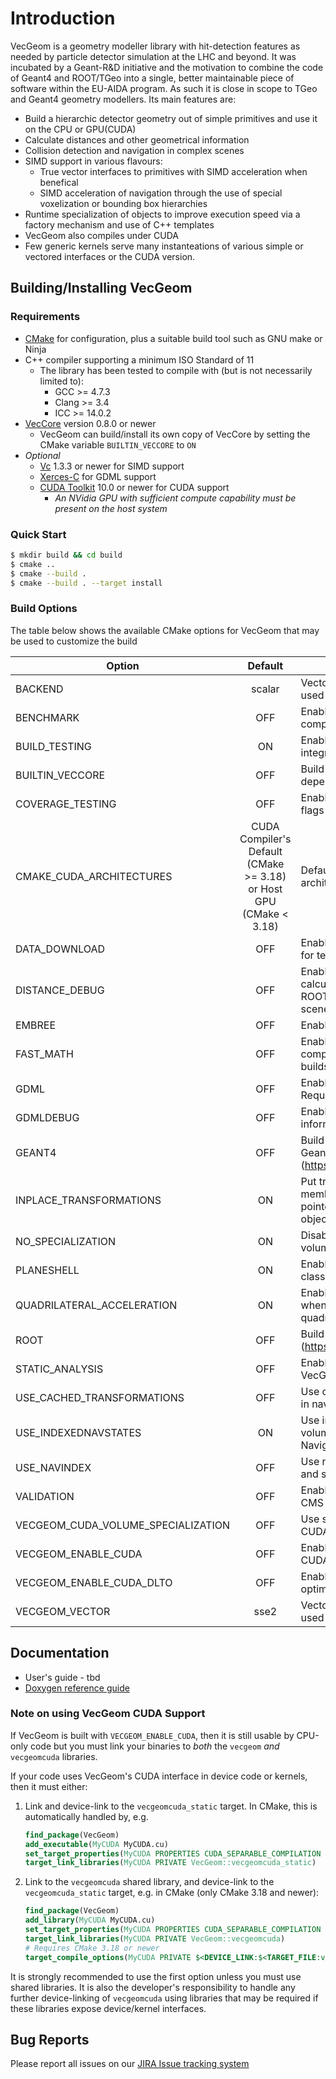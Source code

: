 # Introduction

VecGeom is a geometry modeller library with hit-detection features as needed by particle detector simulation at the LHC and beyond.
It was incubated by a Geant-R&D initiative and the motivation to combine the code of Geant4 and ROOT/TGeo into a single,
better maintainable piece of software within the EU-AIDA program. As such it is close in scope to TGeo and Geant4 geometry modellers. Its main features are:

- Build a hierarchic detector geometry out of simple primitives and use it on the CPU or GPU(CUDA)
- Calculate distances and other geometrical information
- Collision detection and navigation in complex scenes
- SIMD support in various flavours:
  - True vector interfaces to primitives with SIMD acceleration when benefical
  - SIMD acceleration of navigation through the use of special voxelization or bounding box hierarchies
- Runtime specialization of objects to improve execution speed via a factory mechanism and use of C++ templates
- VecGeom also compiles under CUDA
- Few generic kernels serve many instanteations of various simple or vectored interfaces or the CUDA version.

## Building/Installing VecGeom
### Requirements
- [CMake](http://www.cmake.org/) for configuration, plus a suitable build tool such as GNU make or Ninja
- C++ compiler supporting a minimum ISO Standard of 11 
  - The library has been tested to compile with (but is not necessarily limited to):
    - GCC >= 4.7.3
    - Clang >= 3.4
    - ICC >= 14.0.2
- [VecCore](https://github.com/root-project/veccore) version 0.8.0 or newer
  - VecGeom can build/install its own copy of VecCore by setting the CMake variable `BUILTIN_VECCORE` to `ON`
- _Optional_ 
  - [Vc](https://github.com/VcDevel/Vc) 1.3.3 or newer for SIMD support
  - [Xerces-C](https://xerces.apache.org/xerces-c/) for GDML support
  - [CUDA Toolkit](https://developer.nvidia.com/cuda-toolkit) 10.0 or newer for CUDA support
    - _An NVidia GPU with sufficient compute capability must be present on the host system_

### Quick Start
```sh
$ mkdir build && cd build
$ cmake ..
$ cmake --build .
$ cmake --build . --target install
```

### Build Options
The table below shows the available CMake options for VecGeom that may be used to customize the build

|Option|Default|Description|
|------|:-----:|-----------|
|BACKEND|scalar|Vector backend API to be used|
|BENCHMARK|OFF|Enable performance comparisons|
|BUILD_TESTING|ON|Enable build of tests and integration with CTest|
|BUILTIN_VECCORE|OFF|Build VecCore and its dependencies from source|
|COVERAGE_TESTING|OFF|Enable coverage testing flags|
|CMAKE_CUDA_ARCHITECTURES|CUDA Compiler's Default (CMake >= 3.18) or Host GPU (CMake < 3.18)|Default CUDA device architecture|
|DATA_DOWNLOAD|OFF|Enable downloading of data for tests|
|DISTANCE_DEBUG|OFF|Enable comparison of calculated distances againt ROOT/Geant4 behind the scenes|
|EMBREE|OFF|Enable Intel Embree|
|FAST_MATH|OFF|Enable the -ffast-math compiler option in Release builds|
|GDML|OFF|Enable GDML persistency. Requres Xerces-C|
|GDMLDEBUG|OFF|Enable additional debug information in GDML module|
|GEANT4|OFF|Build with support for Geant4 (https://geant4.web.cern.ch)|
|INPLACE_TRANSFORMATIONS|ON|Put transformation as members rather than pointers into PlacedVolume objects|
|NO_SPECIALIZATION|ON|Disable specialization of volumes|
|PLANESHELL|ON|Enable the use of PlaneShell class for the trapezoid|
|QUADRILATERAL_ACCELERATION|ON|Enable SIMD vectorization when looping over quadrilaterals|
|ROOT|OFF|Build with support for ROOT (https://root.cern)|
|STATIC_ANALYSIS|OFF|Enable static analysis on VecGeom|
|USE_CACHED_TRANSFORMATIONS|OFF|Use cached transformations in navigation states|
|USE_INDEXEDNAVSTATES|ON|Use indices rather than volume pointers in NavigationState objects|
|USE_NAVINDEX|OFF|Use navigation index table and states|
|VALIDATION|OFF|Enable validation tests from CMS geometry|
|VECGEOM_CUDA_VOLUME_SPECIALIZATION|OFF|Use specialized volumes for CUDA|
|VECGEOM_ENABLE_CUDA|OFF|Enable compilation for CUDA|
|VECGEOM_ENABLE_CUDA_DLTO|OFF|Enable device link-time optimizations|
|VECGEOM_VECTOR|sse2|Vector instruction set to be used|

## Documentation
- User's guide - tbd
- [Doxygen reference guide](https://lcgapp-services.cern.ch/spi-jenkins/job/VecGeom-Doxygen/doxygen/)

### Note on using VecGeom CUDA Support
If VecGeom is built with `VECGEOM_ENABLE_CUDA`, then it is still usable by CPU-only code but
you must link your binaries to _both_ the `vecgeom` _and_ `vecgeomcuda` libraries.

If your code uses VecGeom's CUDA interface in device code or kernels, then it must either:

1. Link and device-link to the `vecgeomcuda_static` target. In CMake, this is automatically handled
   by, e.g.

   ```cmake
   find_package(VecGeom)
   add_executable(MyCUDA MyCUDA.cu)
   set_target_properties(MyCUDA PROPERTIES CUDA_SEPARABLE_COMPILATION ON)
   target_link_libraries(MyCUDA PRIVATE VecGeom::vecgeomcuda_static)
   ```

2. Link to the `vecgeomcuda` shared library, and device-link to the `vecgeomcuda_static` target, e.g.
   in CMake (only CMake 3.18 and newer):

   ```cmake
   find_package(VecGeom)
   add_library(MyCUDA MyCUDA.cu)
   set_target_properties(MyCUDA PROPERTIES CUDA_SEPARABLE_COMPILATION ON)
   target_link_libraries(MyCUDA PRIVATE VecGeom::vecgeomcuda)
   # Requires CMake 3.18 or newer
   target_compile_options(MyCUDA PRIVATE $<DEVICE_LINK:$<TARGET_FILE:vecgeomcuda_static>>)
   ```

It is strongly recommended to use the first option unless you must use shared libraries.
It is also the developer's responsibility to handle any further device-linking of `vecgeomcuda`
using libraries that may be required if these libraries expose device/kernel interfaces.

## Bug Reports 
Please report all issues on our [JIRA Issue tracking system](http://sft.its.cern.ch/jira/projects/VECGEOM)
